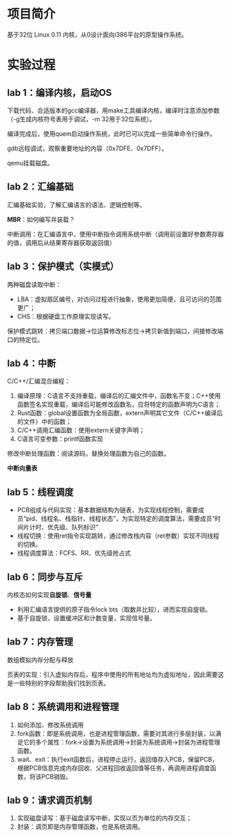 # 项目简介

基于32位 Linux 0.11 内核，从0设计面向i386平台的原型操作系统。

# 实验过程

## lab 1：编译内核，启动OS

下载代码、合适版本的gcc编译器，用make工具编译内核，编译时注意添加参数（-g生成内核符号表用于调试，-m 32用于32位系统）。

编译完成后，使用quem启动操作系统，此时已可以完成一些简单命令行操作。

gdb远程调试，观察重要地址的内容（0x7DFE、0x7DFF）。

qemu挂载磁盘。

## lab 2：汇编基础

汇编基础实验，了解汇编语言的语法、逻辑控制等。

**MBR**：如何编写并装载？

中断调用：在汇编语言中，使用中断指令调用系统中断（调用前设置好参数寄存器的值，调用后从结果寄存器获取返回值）

## lab 3：保护模式（实模式）

两种磁盘读取中断：
- LBA：虚拟扇区编号，对访问过程进行抽象，使用更加简便，且可访问的范围更广；
- CHS：根据硬盘工作原理实现读写。

保护模式跳转：拷贝端口数据->位运算修改标志位->拷贝新值到端口，间接修改端口的特定位。

## lab 4：中断

C/C++/汇编混合编程：
1. 编译原理：C语言不支持重载，编译后的汇编文件中，函数名不变；C++使用函数签名实现重载，编译后可能修改函数名，应将特定的函数声明为C语言；
2. Rust函数：global设置函数为全局函数，extern声明其它文件（C/C++编译后的文件）中的函数；
3. C/C++调用汇编函数：使用extern关键字声明；
4. C语言可变参数：printf函数实现

修改中断处理函数：阅读源码，替换处理函数为自己的函数。

**中断向量表**

## lab 5：线程调度

- PCB组成与代码实现：基本数据结构为链表，为实现线程控制，需要成员“pid、线程名、栈指针、线程状态”，为实现特定的调度算法，需要成员“时间片计时、优先级、队列标识”
- 线程切换：使用ret指令实现跳转，通过修改栈内容（ret参数）实现不同线程的切换。
- 线程调度算法：FCFS、RR、优先级抢占式

## lab 6：同步与互斥

内核态如何实现**自旋锁**、**信号量**
- 利用汇编语言提供的原子指令lock bts（取数并比较），进而实现自旋锁。
- 基于自旋锁，设置缓冲区和计数变量，实现信号量。

## lab 7：内存管理

数组模拟内存分配与释放

页表的实现：引入虚拟内存后，程序中使用的所有地址均为虚拟地址，因此需要这是一些特别的字段帮助我们找到页表。

## lab 8：系统调用和进程管理

1. 如何添加、修改系统调用
2. fork函数：即是系统调用，也是进程管理函数，需要对其进行多层封装，以满足它的多个属性：fork->设置为系统调用->封装为系统调用->封装为进程管理函数。
3. wait、exit：执行exit函数后，进程停止运行，返回值存入PCB，保留PCB，根据PCB信息完成内存回收、父进程回收返回值等任务，再调用进程调度函数，将该PCB销毁。

## lab 9：请求调页机制

1. 实现磁盘读写：基于磁盘读写中断，实现以页为单位的内存交互；
2. 封装：调页即是内存管理函数，也是系统调用。